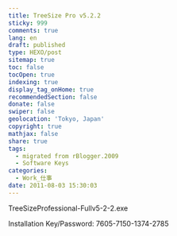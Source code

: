 ```yaml
---
title: TreeSize Pro v5.2.2
sticky: 999
comments: true
lang: en
draft: published
type: HEXO/post
sitemap: true
toc: false
tocOpen: true
indexing: true
display_tag_onHome: true
recommendedSection: false
donate: false
swiper: false
geolocation: 'Tokyo, Japan'
copyright: true
mathjax: false
share: true
tags:
  - migrated from rBlogger.2009
  - Software Keys
categories:
  - Work_仕事
date: 2011-08-03 15:30:03
---
```


 TreeSizeProfessional-Fullv5-2-2.exe ​

 Installation Key/Password: 7605-7150-1374-2785
